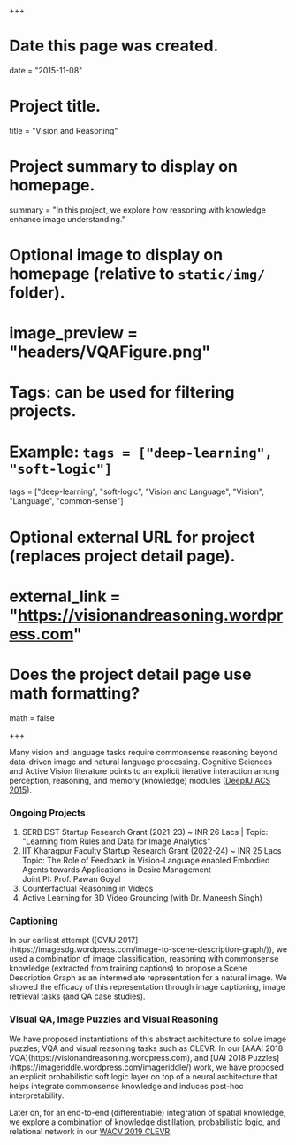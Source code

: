 +++
# Date this page was created.
date = "2015-11-08"

# Project title.
title = "Vision and Reasoning"

# Project summary to display on homepage.
summary = "In this project, we explore how reasoning with knowledge enhance image understanding."

# Optional image to display on homepage (relative to `static/img/` folder).
# image_preview = "headers/VQAFigure.png"

# Tags: can be used for filtering projects.
# Example: `tags = ["deep-learning", "soft-logic"]`
tags = ["deep-learning", "soft-logic", "Vision and Language", "Vision", "Language", "common-sense"]

# Optional external URL for project (replaces project detail page).
# external_link = "https://visionandreasoning.wordpress.com"

# Does the project detail page use math formatting?
math = false

+++

Many vision and language tasks require commonsense reasoning beyond data-driven image and natural language processing. Cognitive Sciences and Active Vision literature points to an explicit iterative interaction
among perception, reasoning, and memory (knowledge) modules ([DeepIU ACS 2015](https://www.public.asu.edu/~cbaral/papers/acs2016.pdf)).

<h3> Ongoing Projects </h3>
<ol>
<li> SERB DST Startup Research Grant (2021-23) ~ INR 26 Lacs
        | Topic: "Learning from Rules and Data for Image Analytics"</li>
<li> IIT Kharagpur Faculty Startup Research Grant (2022-24) ~ INR 25 Lacs
        <br/> Topic: The Role of Feedback in Vision-Language enabled Embodied Agents towards Applications in Desire Management
        <br/> Joint PI: Prof. Pawan Goyal </li>
<li> Counterfactual Reasoning in Videos </li>
<li> Active Learning for 3D Video Grounding (with Dr. Maneesh Singh)</li>
</ol>

<h3> Captioning </h3> 
In our earliest attempt ([CVIU 2017](https://imagesdg.wordpress.com/image-to-scene-description-graph/)), we used a combination of image classification, reasoning with commonsense knowledge (extracted from training captions) to propose a Scene Description Graph as an intermediate representation for a natural image. We showed the efficacy of this representation through image captioning, image retrieval tasks (and QA case studies).

<h3> Visual QA, Image Puzzles and Visual Reasoning </h3>
We have proposed instantiations of this abstract architecture to solve image puzzles, VQA and visual reasoning tasks such as CLEVR. In our [AAAI 2018 VQA](https://visionandreasoning.wordpress.com), and [UAI 2018 Puzzles](https://imageriddle.wordpress.com/imageriddle/) work, we have proposed an explicit probabilistic soft logic layer on top of a neural architecture that helps integrate commonsense knowledge and induces post-hoc interpretability.

Later on, for an end-to-end (differentiable) integration of spatial knowledge, we explore a combination of knowledge distillation, probabilistic logic, and relational network in our [WACV 2019 CLEVR](https://www.public.asu.edu/~cbaral/papers/2019-wacv.pdf).


<!-- <div>
<div id="References" align="left" style="width: 100%; overflow-y: hidden;" class="wcustomhtml"><h3 style="margin-bottom:0px;">References</h3>
<hr style="float: center"></div>
</div>
<ul> 
<li> 
Somak Aditya, Yezhou Yang, Chitta Baral. Integrating Knowledge and Reasoning in Image Understanding. IJCAI 2019. 
</li>
<li>
Somak Aditya, Rudra Saha, Yezhou Yang and Chitta Baral. Spatial Knowledge Distillation to aid Visual Reasoning. WACV 2019. 
</li>
<li>
Somak Aditya, Yezhou Yang, Chitta Baral. Explicit Reasoning over End-to-End Neural Architectures for Visual Question Answering. AAAI 2018.
</li>
<li>
Somak Aditya, Yezhou Yang, Chitta Baral and Yiannis Aloimonos. Combining Knowledge and Reasoning through Probabilistic Soft Logic for Image Puzzle Solving. UAI 2018.
</li>
<li>
Somak Aditya, Yezhou Yang, Chitta Baral, Yiannis Aloimonos and Cornelia Fermuller. Image Understanding using Vision and Reasoning through Scene Description Graph. Computer Vision and Image Understanding Journal. (Accepted December 2017)
</li>
<li>
Somak Aditya, Yezhou Yang, Chitta Baral and Yiannis Aloimonos. Answering Image Riddles using Vision and Reasoning through Probabilistic Soft Logic.. Arxiv version. 2016. Website with additional information on this work.
</li>
<li>
Somak Aditya, Chitta Baral, Yezhou Yang, Yiannnis Aloimonos and Cornelia Fermuller. DeepIU: An architecture for image understanding. Advances in Cognitive Systems. 2016.
</li>
<li>
Somak Aditya, Yezhou Yang, Chitta Baral, Cornelia Fermuller, Yiannis Aloimonos. From Images to Sentences through Scene Description Graphs using Commonsense Reasoning and Knowledge. Arxiv version.
</li>
<li>
Somak Aditya, Yiannis Aloimonos, Chitta Baral, Cornelia Fermuller and Yezhou Yang. Visual common-sense for scene understanding using perception, semantic parsing and reasoning. Common-sense 2015, AAAI 2015 Spring Symposium. (Appenidix with code.)
</li>
</ul> -->
